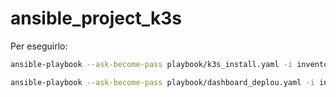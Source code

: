 # ansible_project_k3s
Per eseguirlo:
```bash
ansible-playbook --ask-become-pass playbook/k3s_install.yaml -i inventory
```
```bash
ansible-playbook --ask-become-pass playbook/dashboard_deplou.yaml -i inventory
```
